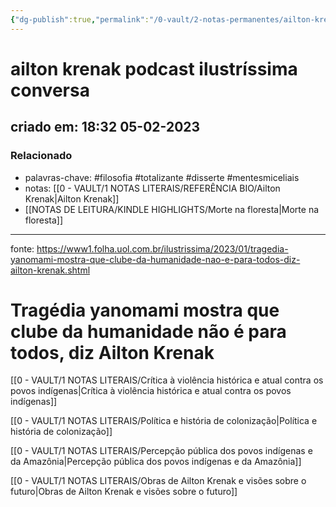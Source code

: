 ```yaml
---
{"dg-publish":true,"permalink":"/0-vault/2-notas-permanentes/ailton-krenak-podcast-ilustrissima-conversa/","tags":["permanente","filosofia","totalizante","disserte","mentesmiceliais"],"dgHomeLink":true,"dgShowLocalGraph":true,"dgShowFileTree":true,"dgEnableSearch":true}
---
```


# ailton krenak podcast ilustríssima conversa

## criado em: 18:32 05-02-2023

### Relacionado

- palavras-chave: #filosofia #totalizante #disserte #mentesmiceliais 
- notas: [[0 - VAULT/1 NOTAS LITERAIS/REFERÊNCIA BIO/Ailton Krenak\|Ailton Krenak]]
- [[NOTAS DE LEITURA/KINDLE HIGHLIGHTS/Morte na floresta\|Morte na floresta]]
---

fonte: https://www1.folha.uol.com.br/ilustrissima/2023/01/tragedia-yanomami-mostra-que-clube-da-humanidade-nao-e-para-todos-diz-ailton-krenak.shtml

# Tragédia yanomami mostra que clube da humanidade não é para todos, diz Ailton Krenak


[[0 - VAULT/1 NOTAS LITERAIS/Crítica à violência histórica e atual contra os povos indígenas\|Crítica à violência histórica e atual contra os povos indígenas]]

[[0 - VAULT/1 NOTAS LITERAIS/Política e história de colonização\|Política e história de colonização]]

[[0 - VAULT/1 NOTAS LITERAIS/Percepção pública dos povos indígenas e da Amazônia\|Percepção pública dos povos indígenas e da Amazônia]]

[[0 - VAULT/1 NOTAS LITERAIS/Obras de Ailton Krenak e visões sobre o futuro\|Obras de Ailton Krenak e visões sobre o futuro]]